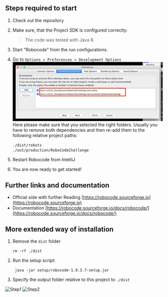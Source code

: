 ## Steps required to start

1. Check out the repository
1. Make sure, that the Project SDK is configured correctly:
    > The code was tested with Java 8.
1. Start "Robocode" from the run configurations.
1. Go to `Options > Preferences > Development Options`
    ![DevelopmentOptions](./docu/DevelopmentOptions.png)
    Here please make sure that you selected the right folders.
    Usually you have to remove both dependencies and then re-add them to the following relative project paths:
    
    ```
    ./dist/robots
    ./out/production/RoboCodeChallenge
    ```
1. Restart Robocode from IntelliJ
1. You are now ready to get started!

## Further links and documentation
- Official side with further Reading [https://robocode.sourceforge.io](https://robocode.sourceforge.io)
- Documentation [https://robocode.sourceforge.io/docs/robocode/](https://robocode.sourceforge.io/docs/robocode/)

## More extended way of installation

1. Remove the `dist` folder
    ```
    rm -rf ./dist
    ```
2. Run the setup script:
   ```
    java -jar setup/robocode-1.9.3.7-setup.jar 
    ```
3. Specify the output folder relative to this project to `./dist` 

![Step1](./docu/step1.png) ![Step2](./docu/step2.png)
